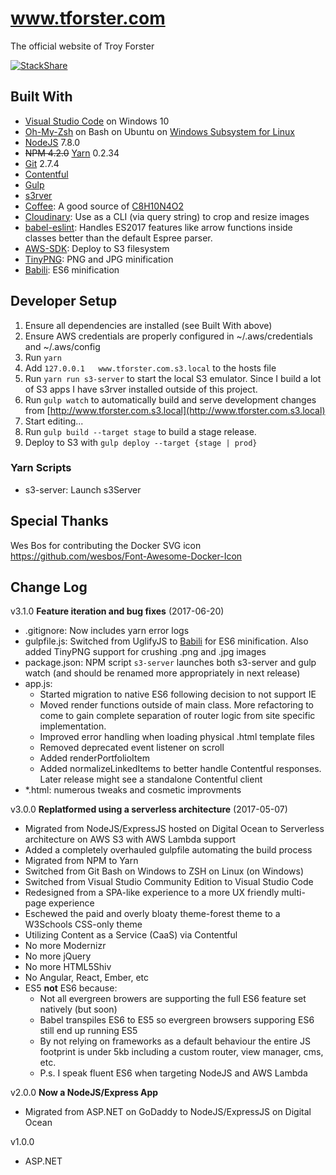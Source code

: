 # www.tforster.com

The official website of Troy Forster

[![StackShare](https://img.shields.io/badge/tech-stack-0690fa.svg?style=flat)](https://stackshare.io/tforster/www-tforster-com)

## Built With

* [Visual Studio Code](https://code.visualstudio.com/) on Windows 10
* [Oh-My-Zsh](https://github.com/robbyrussell/oh-my-zsh) on Bash on Ubuntu on [Windows Subsystem for Linux](https://msdn.microsoft.com/en-us/commandline/wsl/install_guide)
* [NodeJS](https://nodejs.org/en/) 7.8.0
* ~~NPM 4.2.0~~ [Yarn](https://yarnpkg.com/lang/en/) 0.2.34
* [Git](https://git-scm.com/) 2.7.4
* [Contentful](http://contentful.com)
* [Gulp](http://gulpjs.com/)
* [s3rver](https://github.com/jamhall/s3rver)
* [Coffee](https://en.wikipedia.org/wiki/Coffee): A good source of [C8H10N4O2](https://pubchem.ncbi.nlm.nih.gov/compound/caffeine)
* [Cloudinary](http://cloudinary.com): Use as a CLI (via query string) to crop and resize images
* [babel-eslint](https://github.com/babel/babel-eslint): Handles ES2017 features like arrow functions inside classes better than the default Espree parser.
* [AWS-SDK](https://aws.amazon.com/sdk-for-node-js/): Deploy to S3 filesystem
* [TinyPNG](https://tinypng.com/developers): PNG and JPG minification
* [Babili](https://github.com/babel/babili): ES6 minification

## Developer Setup

1. Ensure all dependencies are installed (see Built With above)
1. Ensure AWS credentials are properly configured in ~/.aws/credentials and ~/.aws/config
1. Run `yarn`
1. Add `127.0.0.1	www.tforster.com.s3.local` to the hosts file
1. Run `yarn run s3-server` to start the local S3 emulator. Since I build a lot of S3 apps I have s3rver installed outside of this project. 
1. Run `gulp watch` to automatically build and serve development changes from [http://www.tforster.com.s3.local](http://www.tforster.com.s3.local)
1. Start editing...
1. Run `gulp build --target stage` to build a stage release. 
1. Deploy to S3 with `gulp deploy --target {stage | prod}`

### Yarn Scripts

* s3-server: Launch s3Server

## Special Thanks

Wes Bos for contributing the Docker SVG icon https://github.com/wesbos/Font-Awesome-Docker-Icon

## Change Log

v3.1.0 **Feature iteration and bug fixes** (2017-06-20)

* .gitignore: Now includes yarn error logs
* gulpfile.js: Switched from UglifyJS to [Babili](https://github.com/babel/babili) for ES6 minification. Also added TinyPNG support for crushing .png and .jpg images
* package.json: NPM script `s3-server` launches both s3-server and gulp watch (and should be renamed more appropriately in next release)
* app.js:
  * Started migration to native ES6 following decision to not support IE
  * Moved render functions outside of main class. More refactoring to come to gain complete separation of router logic from site specific implementation.
  * Improved error handling when loading physical .html template files
  * Removed deprecated event listener on scroll
  * Added renderPortfolioItem
  * Added normalizeLinkedItems to better handle Contentful responses. Later release might see a standalone Contentful client
* *.html: numerous tweaks and cosmetic improvments

v3.0.0 **Replatformed using a serverless architecture** (2017-05-07)

* Migrated from NodeJS/ExpressJS hosted on Digital Ocean to Serverless architecture on AWS S3 with AWS Lambda support
* Added a completely overhauled gulpfile automating the build process
* Migrated from NPM to Yarn
* Switched from Git Bash on Windows to ZSH on Linux (on Windows)
* Switched from Visual Studio Community Edition to Visual Studio Code
* Redesigned from a SPA-like experience to a more UX friendly multi-page experience
* Eschewed the paid and overly bloaty theme-forest theme to a W3Schools CSS-only theme
* Utilizing Content as a Service (CaaS) via Contentful
* No more Modernizr
* No more jQuery
* No more HTML5Shiv
* No Angular, React, Ember, etc
* ES5 __not__ ES6 because:
  * Not all evergreen browers are supporting the full ES6 feature set natively (but soon)
  * Babel transpiles ES6 to ES5 so evergreen browsers supporing ES6 still end up running ES5
  * By not relying on frameworks as a default behaviour the entire JS footprint is under 5kb including a custom router, view manager, cms, etc.
  * P.s. I speak fluent ES6 when targeting NodeJS and AWS Lambda 

v2.0.0 **Now a NodeJS/Express App**

* Migrated from ASP.NET on GoDaddy to NodeJS/ExpressJS on Digital Ocean

v1.0.0

* ASP.NET
